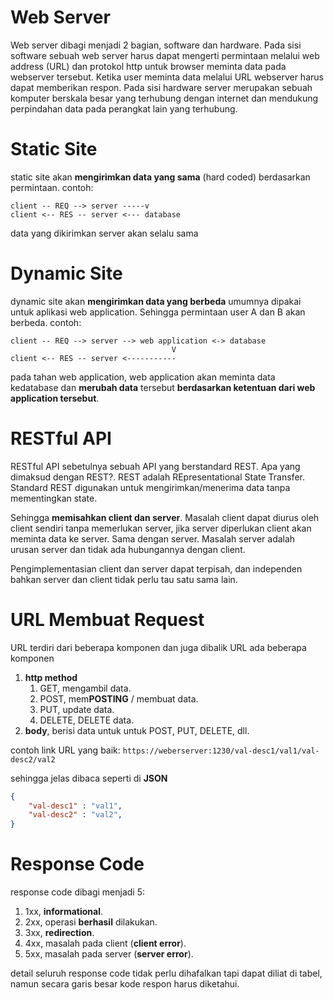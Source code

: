 # Web Server
Web server dibagi menjadi 2 bagian, software dan hardware. Pada sisi software sebuah web server harus dapat mengerti permintaan melalui web address (URL) dan protokol http untuk browser meminta data pada webserver tersebut. Ketika user meminta data melalui URL webserver harus dapat memberikan respon. Pada sisi hardware server merupakan sebuah komputer berskala besar yang terhubung dengan internet dan mendukung perpindahan data pada perangkat lain yang terhubung.

# Static Site
static site akan **mengirimkan data yang sama** (hard coded) berdasarkan permintaan. contoh:
```
client -- REQ --> server -----v
client <-- RES -- server <--- database
```
data yang dikirimkan server akan selalu sama
# Dynamic Site
dynamic site akan **mengirimkan data yang berbeda** umumnya dipakai untuk aplikasi web application. Sehingga permintaan user A dan B akan berbeda. contoh:

```
client -- REQ --> server --> web application <-> database
                                    V
client <-- RES -- server <-----------
```
pada tahan web application, web application akan meminta data kedatabase dan **merubah data** tersebut **berdasarkan ketentuan dari web application tersebut**.

# RESTful API
RESTful API sebetulnya sebuah API yang berstandard REST. Apa yang dimaksud dengan REST?. REST adalah REpresentational State Transfer. Standard REST digunakan untuk mengirimkan/menerima data tanpa mementingkan state. 

Sehingga **memisahkan client dan server**. Masalah client dapat diurus oleh client sendiri tanpa memerlukan server, jika server diperlukan client akan meminta data ke server. Sama dengan server. Masalah server adalah urusan server dan tidak ada hubungannya dengan client.

Pengimplementasian client dan server dapat terpisah, dan independen bahkan server dan client tidak perlu tau satu sama lain.

# URL Membuat Request
URL terdiri dari beberapa komponen dan juga dibalik URL ada beberapa komponen
1. **http method**
   1. GET, mengambil data.
   2. POST, mem**POSTING** / membuat data.
   3. PUT, update data.
   4. DELETE, DELETE data.
2. **body**, berisi data untuk untuk POST, PUT, DELETE, dll.

contoh link URL yang baik: `https://weberserver:1230/val-desc1/val1/val-desc2/val2`

sehingga jelas dibaca seperti di **JSON**
```JSON
{
    "val-desc1" : "val1",
    "val-desc2" : "val2",
}
```

# Response Code
response code dibagi menjadi 5:
1. 1xx, **informational**.
2. 2xx, operasi **berhasil** dilakukan.
3. 3xx, **redirection**.
4. 4xx, masalah pada client (**client error**).
5. 5xx, masalah pada server (**server error**).

detail seluruh response code tidak perlu dihafalkan tapi dapat diliat di tabel, namun secara garis besar kode respon harus diketahui.
